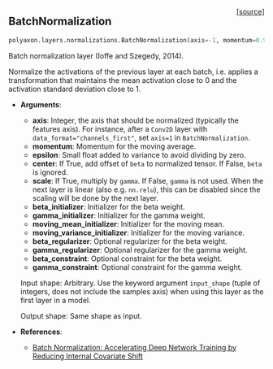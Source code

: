 <span style="float:right;">[[source]](https://github.com/polyaxon/polyaxon/blob/master/polyaxon/layers/normalizations.py#L13)</span>
## BatchNormalization

```python
polyaxon.layers.normalizations.BatchNormalization(axis=-1, momentum=0.99, epsilon=0.001, center=True, scale=True, beta_initializer='zeros', gamma_initializer='ones', moving_mean_initializer='zeros', moving_variance_initializer='ones', beta_regularizer=None, gamma_regularizer=None, beta_constraint=None, gamma_constraint=None)
```

Batch normalization layer (Ioffe and Szegedy, 2014).

  Normalize the activations of the previous layer at each batch,
  i.e. applies a transformation that maintains the mean activation
  close to 0 and the activation standard deviation close to 1.

- __Arguments__:
	- __axis__: Integer, the axis that should be normalized
	  (typically the features axis).
	  For instance, after a `Conv2D` layer with
	  `data_format="channels_first"`,
	  set `axis=1` in `BatchNormalization`.
	- __momentum__: Momentum for the moving average.
	- __epsilon__: Small float added to variance to avoid dividing by zero.
	- __center__: If True, add offset of `beta` to normalized tensor.
	  If False, `beta` is ignored.
	- __scale__: If True, multiply by `gamma`.
	  If False, `gamma` is not used.
	  When the next layer is linear (also e.g. `nn.relu`),
	  this can be disabled since the scaling
	  will be done by the next layer.
	- __beta_initializer__: Initializer for the beta weight.
	- __gamma_initializer__: Initializer for the gamma weight.
	- __moving_mean_initializer__: Initializer for the moving mean.
	- __moving_variance_initializer__: Initializer for the moving variance.
	- __beta_regularizer__: Optional regularizer for the beta weight.
	- __gamma_regularizer__: Optional regularizer for the gamma weight.
	- __beta_constraint__: Optional constraint for the beta weight.
	- __gamma_constraint__: Optional constraint for the gamma weight.

  Input shape:
  Arbitrary. Use the keyword argument `input_shape`
  (tuple of integers, does not include the samples axis)
  when using this layer as the first layer in a model.

  Output shape:
  Same shape as input.

- __References__:
  - [Batch Normalization: Accelerating Deep Network Training by Reducing
	Internal Covariate Shift](https://arxiv.org/abs/1502.03167)
  